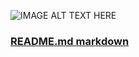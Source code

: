 ![IMAGE ALT TEXT HERE](https://www.kth.se/blogs/1337/files/2016/06/26-github-social-coding.png)

### [README.md markdown](https://github.com/mehdizebarjadan/GitHub/wiki/README.md-markdown)

